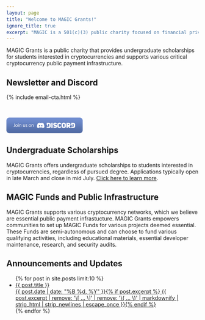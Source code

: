 ```yaml
---
layout: page
title: "Welcome to MAGIC Grants!"
ignore_title: true
excerpt: "MAGIC is a 501(c)(3) public charity focused on financial privacy. Our mission is to build and support the technology infrastructure that will enable people to control their own financial data."
---
```



MAGIC Grants is a public charity that provides undergraduate scholarships for students interested in cryptocurrencies and supports various critical cryptocurrency public payment infrastructure.

## Newsletter and Discord

{% include email-cta.html %}

<!-- {% include discord.html %} -->

<br>

<a href="https://discord.gg/YH7kFuREKY"><img src="/images/discord-button.png" alt="Discord button" /></a>

## Undergraduate Scholarships

MAGIC Grants offers undergraduate scholarships to students interested in cryptocurrencies, regardless of pursued degree. Applications typically open in late March and close in mid July. [Click here to learn more](/scholarships/).

## MAGIC Funds and Public Infrastructure

MAGIC Grants supports various cryptocurrency networks, which we believe are essential public payment infrastucture. MAGIC Grants empowers communities to set up MAGIC Funds for various projects deemed essential. These Funds are semi-autonomous and can choose to fund various qualifying activities, including educational materials, essential developer maintenance, research, and security audits.

## Announcements and Updates

<ul class="post-list">
{% for post in site.posts limit:10 %}
  <li><article><a href="{{ site.url }}{{ post.url }}"><div class="post-entry-title">{{ post.title }}</div> <span class="entry-date"><time datetime="{{ post.date | date_to_xmlschema }}">{{ post.date | date: "%B %d, %Y" }}</time></span>{% if post.excerpt %} <span class="excerpt">{{ post.excerpt | remove: '\[ ... \]' | remove: '\( ... \)' | markdownify | strip_html | strip_newlines | escape_once }}</span>{% endif %}</a></article></li>
{% endfor %}
</ul>
